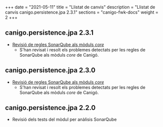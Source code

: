 +++
date        = "2021-05-11"
title       = "Llistat de canvis"
description = "Llistat de canvis canigo.persistence.jpa 2.3.1"
sections    = "canigo-fwk-docs"
weight		= 2
+++

## canigo.persistence.jpa 2.3.1

- [Revisió de regles SonarQube als mòduls _core_](/noticies/2020-06-09-Revisio_regles_SonarQube_moduls_core/)
   - S'han revisat i resolt els problemes detectats per les regles de SonarQube als mòduls _core_ de Canigó.

## canigo.persistence.jpa 2.3.0

- [Revisió de regles SonarQube als mòduls _core_](/noticies/2020-06-09-Revisio_regles_SonarQube_moduls_core/)
   - S'han revisat i resolt els problemes detectats per les regles de SonarQube als mòduls _core_ de Canigó.

## canigo.persistence.jpa 2.2.0

- Revisió dels tests del mòdul per anàlisis SonarQube